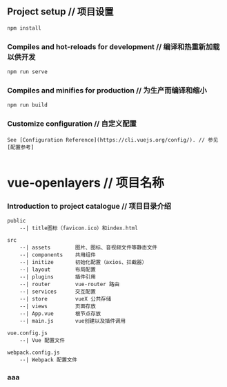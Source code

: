 ## Project setup // 项目设置
```
npm install
```
### Compiles and hot-reloads for development // 编译和热重新加载以供开发
```
npm run serve
```
### Compiles and minifies for production // 为生产而编译和缩小
```
npm run build
```
### Customize configuration // 自定义配置
```
See [Configuration Reference](https://cli.vuejs.org/config/). // 参见[配置参考]
 
```
# vue-openlayers // 项目名称

### Introduction to project catalogue // 项目目录介绍
```
public
    --| title图标（favicon.ico）和index.html

src
    --| assets        图片、图标、音视频文件等静态文件
    --| components    共用组件
    --| initize       初始化配置（axios、拦截器）
    --| layout        布局配置
    --| plugins       插件引用
    --| router        vue-router 路由
    --| services      交互配置
    --| store         vueX 公共存储
    --| views         页面存放
    --| App.vue       根节点存放
    --| main.js       vue创建以及插件调用

vue.config.js 
    --| Vue 配置文件

webpack.config.js 
    --| Webpack 配置文件
```

### aaa